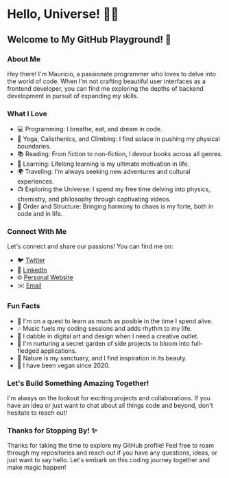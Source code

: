 # Hello, Universe! 🙏🏼

## Welcome to My GitHub Playground! 🚀

### About Me

Hey there! I'm Mauricio, a passionate programmer who loves to delve into the world of code. When I'm not crafting beautiful user interfaces as a frontend developer, you can find me exploring the depths of backend development in pursuit of expanding my skills.

### What I Love

- 💻 Programming: I breathe, eat, and dream in code.
- 🧘 Yoga, Calisthenics, and Climbing: I find solace in pushing my physical boundaries.
- 📚 Reading: From fiction to non-fiction, I devour books across all genres.
- 🌱 Learning: Lifelong learning is my ultimate motivation in life.
- 🌍 Traveling: I'm always seeking new adventures and cultural experiences.
- 📺 Exploring the Universe: I spend my free time delving into physics, chemistry, and philosophy through captivating videos.
- 🧠 Order and Structure: Bringing harmony to chaos is my forte, both in code and in life.

### Connect With Me

Let's connect and share our passions! You can find me on:

- 🐦 [Twitter](https://twitter.com/mau_gar_ola)
- 💼 [LinkedIn](https://www.linkedin.com/in/mauriciogolagaray/)
- 🌐 [Personal Website](https://maugarolaportfolio.netlify.app)
- ✉️ [Email](mailto:mau.gar.ola@hotmail.com)

### Fun Facts

- 🌟 I'm on a quest to learn as much as posible in the time I spend alive.
- 🎶 Music fuels my coding sessions and adds rhythm to my life.
- 🎨 I dabble in digital art and design when I need a creative outlet.
- 🌷 I'm nurturing a secret garden of side projects to bloom into full-fledged applications.
- 🍁 Nature is my sanctuary, and I find inspiration in its beauty.
- 🌱 I have been vegan since 2020.

### Let's Build Something Amazing Together!

I'm always on the lookout for exciting projects and collaborations. If you have an idea or just want to chat about all things code and beyond, don't hesitate to reach out!

### Thanks for Stopping By! ✨

Thanks for taking the time to explore my GitHub profile! Feel free to roam through my repositories and reach out if you have any questions, ideas, or just want to say hello. Let's embark on this coding journey together and make magic happen!

